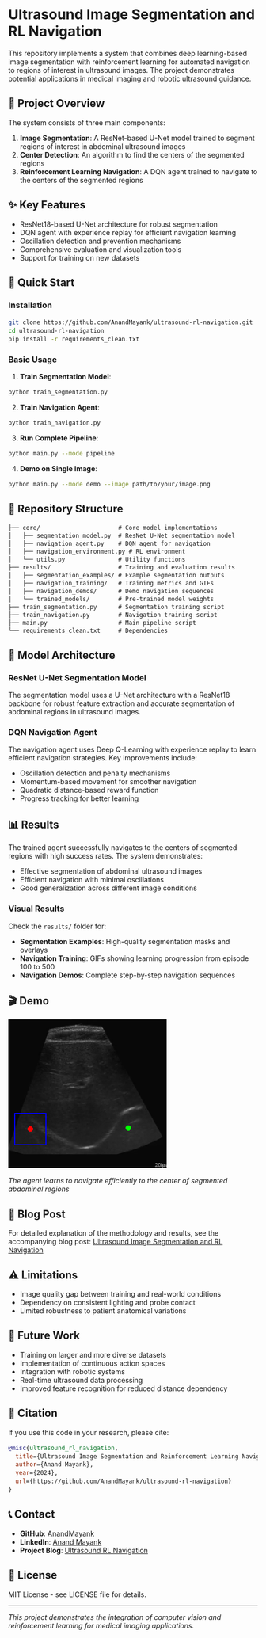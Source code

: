 # Ultrasound Image Segmentation and RL Navigation

This repository implements a system that combines deep learning-based image segmentation with reinforcement learning for automated navigation to regions of interest in ultrasound images. The project demonstrates potential applications in medical imaging and robotic ultrasound guidance.

## 🎯 Project Overview

The system consists of three main components:

1. **Image Segmentation**: A ResNet-based U-Net model trained to segment regions of interest in abdominal ultrasound images
2. **Center Detection**: An algorithm to find the centers of the segmented regions  
3. **Reinforcement Learning Navigation**: A DQN agent trained to navigate to the centers of the segmented regions

## ✨ Key Features

- ResNet18-based U-Net architecture for robust segmentation
- DQN agent with experience replay for efficient navigation learning
- Oscillation detection and prevention mechanisms
- Comprehensive evaluation and visualization tools
- Support for training on new datasets

## 🚀 Quick Start

### Installation

```bash
git clone https://github.com/AnandMayank/ultrasound-rl-navigation.git
cd ultrasound-rl-navigation
pip install -r requirements_clean.txt
```

### Basic Usage

1. **Train Segmentation Model**:
```bash
python train_segmentation.py
```

2. **Train Navigation Agent**:
```bash
python train_navigation.py
```

3. **Run Complete Pipeline**:
```bash
python main.py --mode pipeline
```

4. **Demo on Single Image**:
```bash
python main.py --mode demo --image path/to/your/image.png
```

## 📁 Repository Structure

```
├── core/                      # Core model implementations
│   ├── segmentation_model.py  # ResNet U-Net segmentation model
│   ├── navigation_agent.py    # DQN agent for navigation
│   ├── navigation_environment.py # RL environment
│   └── utils.py               # Utility functions
├── results/                   # Training and evaluation results
│   ├── segmentation_examples/ # Example segmentation outputs
│   ├── navigation_training/   # Training metrics and GIFs
│   ├── navigation_demos/      # Demo navigation sequences
│   └── trained_models/        # Pre-trained model weights
├── train_segmentation.py      # Segmentation training script
├── train_navigation.py        # Navigation training script
├── main.py                    # Main pipeline script
└── requirements_clean.txt     # Dependencies
```

## 🔬 Model Architecture

### ResNet U-Net Segmentation Model

The segmentation model uses a U-Net architecture with a ResNet18 backbone for robust feature extraction and accurate segmentation of abdominal regions in ultrasound images.

### DQN Navigation Agent

The navigation agent uses Deep Q-Learning with experience replay to learn efficient navigation strategies. Key improvements include:

- Oscillation detection and penalty mechanisms
- Momentum-based movement for smoother navigation
- Quadratic distance-based reward function
- Progress tracking for better learning

## 📊 Results

The trained agent successfully navigates to the centers of segmented regions with high success rates. The system demonstrates:

- Effective segmentation of abdominal ultrasound images
- Efficient navigation with minimal oscillations
- Good generalization across different image conditions

### Visual Results

Check the `results/` folder for:
- **Segmentation Examples**: High-quality segmentation masks and overlays
- **Navigation Training**: GIFs showing learning progression from episode 100 to 500
- **Navigation Demos**: Complete step-by-step navigation sequences

## 🎬 Demo

![Navigation Demo](results/navigation_demos/navigation.gif)

*The agent learns to navigate efficiently to the center of segmented abdominal regions*

## 📝 Blog Post

For detailed explanation of the methodology and results, see the accompanying blog post:
[Ultrasound Image Segmentation and RL Navigation](https://anandmayank.github.io/Ultrasound_Image_rl/abdomen_segmentation_rl_blog_post.html)

## ⚠️ Limitations

- Image quality gap between training and real-world conditions
- Dependency on consistent lighting and probe contact
- Limited robustness to patient anatomical variations

## 🔮 Future Work

- Training on larger and more diverse datasets
- Implementation of continuous action spaces
- Integration with robotic systems
- Real-time ultrasound data processing
- Improved feature recognition for reduced distance dependency

## 📄 Citation

If you use this code in your research, please cite:

```bibtex
@misc{ultrasound_rl_navigation,
  title={Ultrasound Image Segmentation and Reinforcement Learning Navigation},
  author={Anand Mayank},
  year={2024},
  url={https://github.com/AnandMayank/ultrasound-rl-navigation}
}
```

## 📞 Contact

- **GitHub**: [AnandMayank](https://github.com/AnandMayank)
- **LinkedIn**: [Anand Mayank](https://linkedin.com/in/anandmayank)
- **Project Blog**: [Ultrasound RL Navigation](https://anandmayank.github.io/Ultrasound_Image_rl/)

## 📜 License

MIT License - see LICENSE file for details.

---

*This project demonstrates the integration of computer vision and reinforcement learning for medical imaging applications.*
